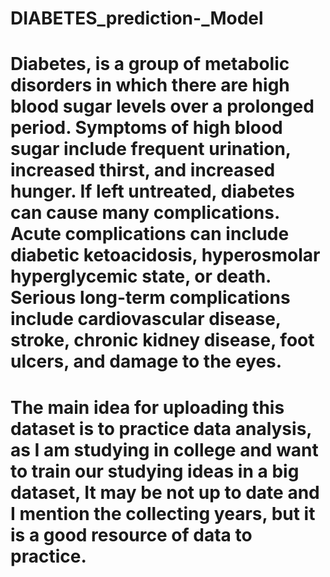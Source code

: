 # DIABETES_prediction-_Model
# Diabetes, is a group of metabolic disorders in which there are high blood sugar levels over a prolonged period. Symptoms of high blood sugar include frequent urination, increased thirst, and increased hunger. If left untreated, diabetes can cause many complications. Acute complications can include diabetic ketoacidosis, hyperosmolar hyperglycemic state, or death. Serious long-term complications include cardiovascular disease, stroke, chronic kidney disease, foot ulcers, and damage to the eyes.
# The main idea for uploading this dataset is to practice data analysis, as I am studying in college and want to train our studying ideas in a big dataset, It may be not up to date and I mention the collecting years, but it is a good resource of data to practice.
